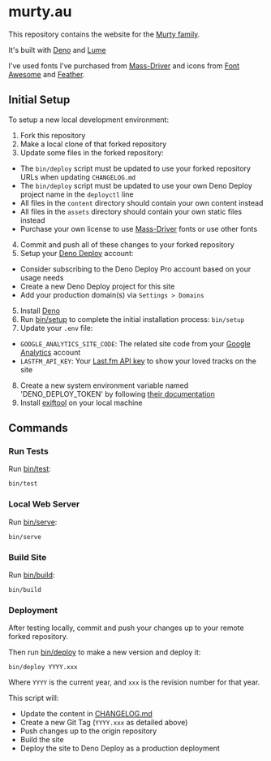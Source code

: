 # murty.au

This repository contains the website for the [Murty family](https://murty.au/).

It's built with [Deno](https://deno.land/) and [Lume](https://lumeland.github.io/)

I've used fonts I've purchased from [Mass-Driver](https://mass-driver.com/) and icons from [Font Awesome](https://fontawesome.com/) and [Feather](https://feathericons.com/).

## Initial Setup

To setup a new local development environment:

1. Fork this repository
2. Make a local clone of that forked repository
3. Update some files in the forked repository:
  - The `bin/deploy` script must be updated to use your forked repository URLs when updating `CHANGELOG.md`
  - The `bin/deploy` script must be updated to use your own Deno Deploy project name in the `deployctl` line
  - All files in the `content` directory should contain your own content instead
  - All files in the `assets` directory should contain your own static files instead
  - Purchase your own license to use [Mass-Driver](https://mass-driver.com/) fonts or use other fonts
4. Commit and push all of these changes to your forked repository
5. Setup your [Deno Deploy](https://deno.com/deploy) account:
  - Consider subscribing to the Deno Deploy Pro account based on your usage needs
  - Create a new Deno Deploy project for this site
  - Add your production domain(s) via `Settings > Domains`
5. Install [Deno](https://deno.land/)
6. Run [bin/setup](bin/setup) to complete the initial installation process: `bin/setup`
7. Update your `.env` file:
  - `GOOGLE_ANALYTICS_SITE_CODE`: The related site code from your [Google Analytics](https://analytics.google.com/) account
  - `LASTFM_API_KEY`: Your [Last.fm API key](https://www.last.fm/api/account/create) to show your loved tracks on the site
8. Create a new system environment variable named 'DENO_DEPLOY_TOKEN' by following [their documentation](https://deno.com/deploy/docs/deployctl)
9. Install [exiftool](https://exiftool.org/) on your local machine

## Commands

### Run Tests

Run [bin/test](bin/test):

```
bin/test
```

### Local Web Server

Run [bin/serve](bin/serve):

```
bin/serve
```

### Build Site

Run [bin/build](bin/build):

```
bin/build
```

### Deployment

After testing locally, commit and push your changes up to your remote forked repository.

Then run [bin/deploy](bin/deploy) to make a new version and deploy it:

```
bin/deploy YYYY.xxx
```

Where `YYYY` is the current year, and `xxx` is the revision number for that year.

This script will:

- Update the content in [CHANGELOG.md](CHANGELOG.md)
- Create a new Git Tag (`YYYY.xxx` as detailed above)
- Push changes up to the origin repository
- Build the site
- Deploy the site to Deno Deploy as a production deployment
